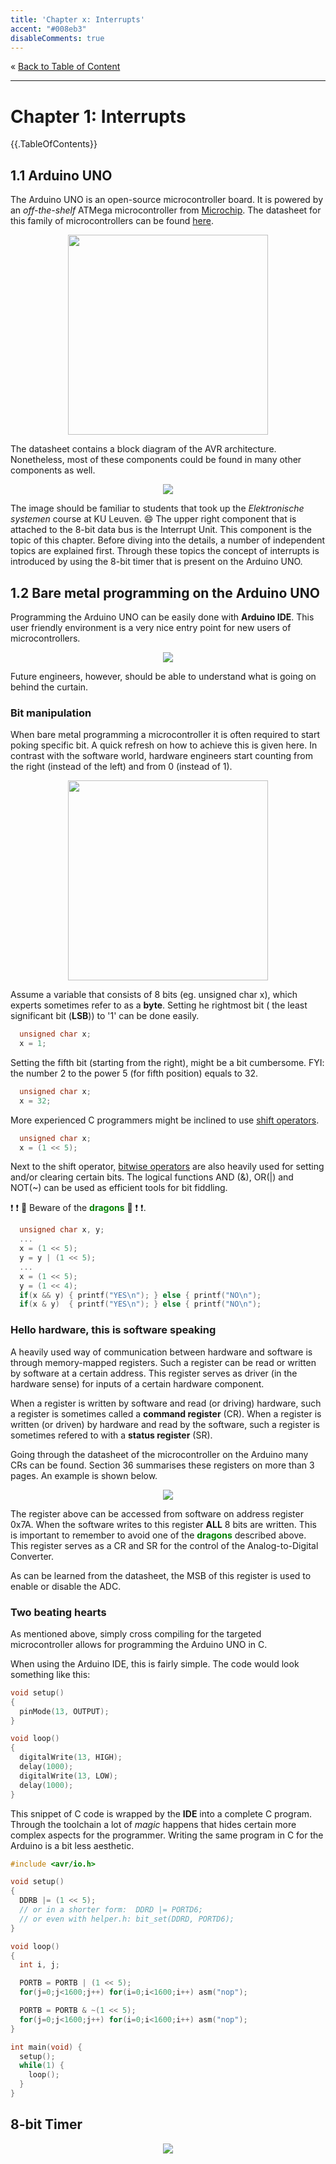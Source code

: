 ```yaml
---
title: 'Chapter x: Interrupts'
accent: "#008eb3"
disableComments: true
---
```


&laquo;&nbsp;[Back to Table of Content](/toc)<br/>

<hr/>
<!--
&raquo;&nbsp;[Naar de labo opgave](#oef)
-->

# Chapter 1: Interrupts

 {{.TableOfContents}} 

## 1.1 Arduino UNO

The Arduino UNO is an open-source microcontroller board. It is powered by an _off-the-shelf_ ATMega microcontroller from [Microchip](https://www.microchip.com/design-centers/8-bit/avr-mcus). The datasheet for this family of microcontrollers can be found [here](http://ww1.microchip.com/downloads/en/DeviceDoc/ATmega48A-PA-88A-PA-168A-PA-328-P-DS-DS40002061A.pdf).

<center><img src="https://store-cdn.arduino.cc/usa/catalog/product/cache/1/image/520x330/604a3538c15e081937dbfbd20aa60aad/a/0/a000066_featured_4.jpg" height=320/></center>

The datasheet contains a block diagram of the AVR architecture. Nonetheless, most of these components could be found in many other components as well.

<center><img src="/img/0x_11.png"/></center>

The image should be familiar to students that took up the _Elektronische systemen_ course at KU Leuven. :smile: The upper right component that is attached to the 8-bit data bus is the Interrupt Unit. This component is the topic of this chapter. Before diving into the details, a number of independent topics are explained first. Through these topics the concept of interrupts is introduced by using the 8-bit timer that is present on the Arduino UNO.




## 1.2 Bare metal programming on the Arduino UNO

Programming the Arduino UNO can be easily done with **Arduino IDE**. This user friendly environment is a very nice entry point for new users of microcontrollers. 

<center><img src="/img/0x_02.png"/></center>

Future engineers, however, should be able to understand what is going on behind the curtain. 

### Bit manipulation
When bare metal programming a microcontroller it is often required to start poking specific bit. A quick refresh on how to achieve this is given here. In contrast with the software world, hardware engineers start counting from the right (instead of the left) and from 0 (instead of 1).

<center><img src="/img/0x_01.jpg" height=320/></center>

Assume a variable that consists of 8 bits (eg. unsigned char x), which experts sometimes refer to as a **byte**. Setting he rightmost bit ( the least significant bit (**LSB**)) to '1' can be done easily.

```C
  unsigned char x;
  x = 1;
```

Setting the fifth bit (starting from the right), might be a bit cumbersome. FYI: the number 2 to the power 5 (for fifth position) equals to 32.

```C
  unsigned char x;
  x = 32;
```

More experienced C programmers might be inclined to use [shift operators](https://en.wikipedia.org/wiki/Bitwise_operations_in_C#Shift_operators).

```C
  unsigned char x;
  x = (1 << 5);
```

Next to the shift operator, [bitwise operators](https://en.wikipedia.org/wiki/Bitwise_operations_in_C#Bitwise_operators) are also heavily used for setting and/or clearing certain bits. The logical functions AND (&), OR(|) and NOT(~) can be used as efficient tools for bit fiddling.

:heavy_exclamation_mark: :exclamation: :dragon: Beware of the <span style="color: green; font-weight: bold;">dragons</span> :dragon: :exclamation: :heavy_exclamation_mark:.

```C
  unsigned char x, y;
  ...
  x = (1 << 5);
  y = y | (1 << 5);
  ...
  x = (1 << 5);
  y = (1 << 4);
  if(x && y) { printf("YES\n"); } else { printf("NO\n");
  if(x & y)  { printf("YES\n"); } else { printf("NO\n");
```

### Hello hardware, this is software speaking
A heavily used way of communication between hardware and software is through memory-mapped registers. Such a register can be read or written by software at a certain address. This register serves as driver (in the hardware sense) for inputs of a certain hardware component.

When a register is written by software and read (or driving) hardware, such a register is sometimes called a **command register** (CR). When a register is written (or driven) by hardware and read by the software, such a register is sometimes refered to with a **status register** (SR).

Going through the datasheet of the microcontroller on the Arduino many CRs can be found. Section 36 summarises these registers on more than 3 pages. An example is shown below.

<center><img src="/img/0x_03.png"/></center>

The register above can be accessed from software on address register 0x7A. When the software writes to this register **ALL** 8 bits are written. This is important to remember to avoid one of the <span style="color: green; font-weight: bold;">dragons</span> described above. This register serves as a CR and SR for the control of the Analog-to-Digital Converter. 

As can be learned from the datasheet, the MSB of this register is used to enable or disable the ADC.





### Two beating hearts
As mentioned above, simply cross compiling for the targeted microcontroller allows for programming the Arduino UNO in C.

When using the Arduino IDE, this is fairly simple. The code would look something like this:

```C
void setup()
{
  pinMode(13, OUTPUT);
}

void loop()
{
  digitalWrite(13, HIGH);
  delay(1000);
  digitalWrite(13, LOW);
  delay(1000);
}
```

This snippet of C code is wrapped by the **IDE** into a complete C program. Through the toolchain a lot of _magic_ happens that hides certain more complex aspects for the programmer. Writing the same program in C for the Arduino is a bit less aesthetic.

```C
#include <avr/io.h>

void setup()
{
  DDRB |= (1 << 5);
  // or in a shorter form:  DDRD |= PORTD6;
  // or even with helper.h: bit_set(DDRD, PORTD6);
}

void loop()
{
  int i, j;

  PORTB = PORTB | (1 << 5);
  for(j=0;j<1600;j++) for(i=0;i<1600;i++) asm("nop");

  PORTB = PORTB & ~(1 << 5);
  for(j=0;j<1600;j++) for(i=0;i<1600;i++) asm("nop");
}

int main(void) {
  setup();
  while(1) {
    loop();
  }
}
```


<!--
<center><img src="/img/placeholder.png" height=240/></center>
-->

## 8-bit Timer

<center><img src="/img/0x_12.png"/></center>